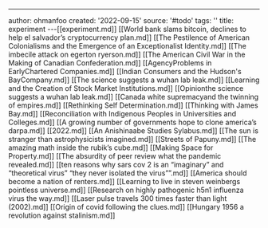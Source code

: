 ---
author: ohmanfoo
created: '2022-09-15'
source: '#todo'
tags: ''
title: experiment
---[[experiment.md]]
[[World bank slams bitcoin, declines to help el salvador’s cryptocurrency plan.md]]
[[The Pestilence of American Colonialisms and the Emergence of an Exceptionalist Identity.md]]
[[The imbecile attack on egerton ryerson.md]]
[[The American Civil War in the Making of Canadian Confederation.md]]
[[AgencyProblems in EarlyChartered Companies.md]]
[[Indian Consumers and the Hudson's BayCompany.md]]
[[The science suggests a wuhan lab leak.md]]
[[Learning and the Creation of Stock Market Institutions.md]]
[[Opinionthe science suggests a wuhan lab leak.md]]
[[Canada white supremacyand the twinning of empires.md]]
[[Rethinking Self Determination.md]]
[[Thinking with James Bay.md]]
[[Reconciliation with Indigenous Peoples in Universities and Colleges.md]]
[[A growing number of governments hope to clone america’s darpa.md]]
[[2022.md]]
[[An Anishinaabe Studies Sylabus.md]]
[[The sun is stranger than astrophysicists imagined.md]]
[[Streets of Papuny.md]]
[[The amazing math inside the rubik’s cube.md]]
[[Making Space for Property.md]]
[[The absurdity of peer review what the pandemic revealed.md]]
[[ten reasons why sars cov 2 is an “imaginary” and “theoretical virus”  “they never isolated the virus””.md]]
[[America should become a nation of renters.md]]
[[Learning to live in steven weinbergs pointless universe.md]]
[[Research on highly pathogenic h5n1 influenza virus the way.md]]
[[Laser pulse travels 300 times faster than light (2002).md]]
[[Origin of covid following the clues.md]]
[[Hungary 1956 a revolution against stalinism.md]]
